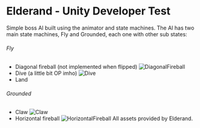 # Elderand - Unity Developer Test
Simple boss AI built using the animator and state machines. The AI has two main state machines, Fly and Grounded, each one with other sub states:

###### Fly
- Diagonal fireball (not implemented when flipped)
![DiagonalFireball](https://media.githubusercontent.com/media/leandroecorrea/ElderandGargoyle/master/Fly_Fireball.gif)
- Dive (a little bit OP imho)
![Dive](https://media.githubusercontent.com/media/leandroecorrea/ElderandGargoyle/master/Fly_Dive.gif)
- Land
###### Grounded
- Claw
![Claw](https://media.githubusercontent.com/media/leandroecorrea/ElderandGargoyle/master/Claw.gif)
- Horizontal fireball
![HorizontalFireball](https://media.githubusercontent.com/media/leandroecorrea/ElderandGargoyle/master/Horizontal_Fireball.gif)
All assets provided by Elderand.

